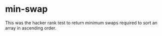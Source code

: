 # min-swap

This was the hacker rank test to return minimum swaps required to sort an array in ascending order.